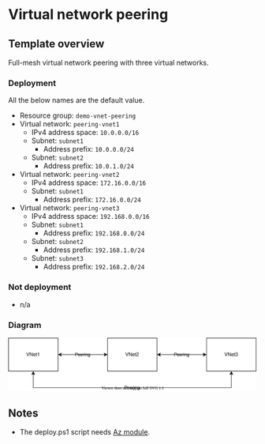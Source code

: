 # Virtual network peering

## Template overview

Full-mesh virtual network peering with three virtual networks.

### Deployment

All the below names are the default value.

- Resource group: `demo-vnet-peering`
- Virtual network: `peering-vnet1`
    - IPv4 address space: `10.0.0.0/16`
    - Subnet: `subnet1`
        - Address prefix: `10.0.0.0/24`
    - Subnet: `subnet2`
        - Address prefix: `10.0.1.0/24`
- Virtual network: `peering-vnet2`
    - IPv4 address space: `172.16.0.0/16`
    - Subnet: `subnet1`
        - Address prefix: `172.16.0.0/24`
- Virtual network: `peering-vnet3`
    - IPv4 address space: `192.168.0.0/16`
    - Subnet: `subnet1`
        - Address prefix: `192.168.0.0/24`
    - Subnet: `subnet2`
        - Address prefix: `192.168.1.0/24`
    - Subnet: `subnet3`
        - Address prefix: `192.168.2.0/24`

### Not deployment

- n/a

### Diagram

![Diagram](./diagram.drawio.svg)

## Notes

- The deploy.ps1 script needs [Az module](https://www.powershellgallery.com/packages/Az/).

